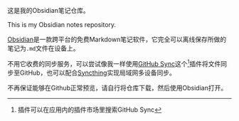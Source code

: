 这是我的Obsidian笔记仓库。

This is my Obsidian notes repository.

[Obsidian](https://obsidian.md)是一款跨平台的免费Markdown笔记软件，它完全可以离线保存所做的笔记为`.md`文件在设备上。

不用它收费的同步服务，可以尝试像我一样使用[GitHub Sync](https://github.com/kevinmkchin/Obsidian-GitHub-Sync)这个[^1]插件将文件同步至GitHub，也可以配合[Syncthing](https://syncthing.net)实现局域网多设备同步。

不再保证能够在Github正常预览，请自行将仓库下载，然后使用Obsidian打开。

[^1]: 插件可以在应用内的插件市场里搜索GitHub Sync
